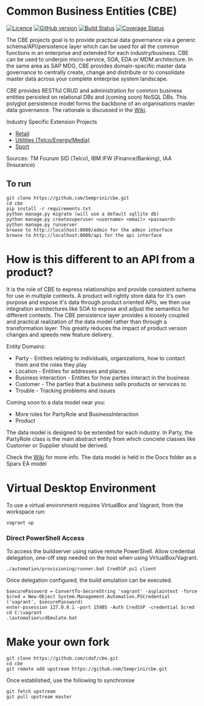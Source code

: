 # Common Business Entities (CBE)

[![Licence](https://img.shields.io/github/license/semprini/cbe.svg)](https://github.com/Semprini/cbe/blob/master/LICENSE)
[![GitHub version](https://badge.fury.io/gh/semprini%2Fcbe.svg)](https://badge.fury.io/gh/semprini%2Fcbe)
[![Build Status](https://img.shields.io/circleci/project/github/Semprini/cbe.svg)](https://circleci.com/gh/Semprini/cbe)
[![Coverage Status](https://coveralls.io/repos/github/Semprini/cbe/badge.svg?branch=master)](https://coveralls.io/github/Semprini/cbe?branch=master)

The CBE projects goal is to provide practical data governance via a generic schema/API/persistence layer which can be used for all the common functions in an enterprise and extended for each industry/business. CBE can be used to underpin micro-service, SOA, EDA or MDM architecture. In the same area as SAP MDG, CBE provides domain-specific master data governance to centrally create, change and distribute or to consolidate master data across your complete enterprise system landscape.

CBE provides RESTful CRUD and administration for common business entities persisted on relational DBs and (coming soon) NoSQL DBs. This polyglot persistence model forms the backbone of an organisations master data governance. The rationale is discussed in the [Wiki](https://github.com/Semprini/cbe/wiki). 

Industry Specific Extension Projects
 - [Retail](https://github.com/Semprini/cbe-retail)
 - [Utilities (Telco/Energy/Media)](https://github.com/Semprini/cbe-utilities)
 - [Sport](https://github.com/Semprini/cbe-sport)

Sources: TM Fourum SID (Telco), IBM IFW (Finance/Banking), IAA (Insurance)

## To run

```shell
git clone https://github.com/Semprini/cbe.git
cd cbe
pip install -r requirements.txt
python manage.py migrate (will use a default sqllite db)
python manage.py createsuperuser <username> <email> <password>
python manage.py runserver
browse to http://localhost:8000/admin for the admin interface
browse to http://localhost:8000/api for the api interface
```

# How is this different to an API from a product?

It is the role of CBE to express relationships and provide consistent schema for use in multiple contexts. A product will rightly store data for it's own purpose and expose it's data through product oriented APIs, we then use integration architectures like SOA to expose and adjust the semantics for different contexts. 
The CBE persistence layer provides a loosely coupled and practical realization of the data model rather than through a transformation layer. This greatly reduces the impact of product version changes and speeds new feature delivery.

Entity Domains:
- Party - Entities relating to individuals, organizations, how to contact them and the roles they play
- Location - Entities for addresses and places
- Business interaction - Entities for how parties interact in the business
- Customer - The parties that a business sells products or services to
- Trouble - Tracking problems and issues

Coming soon to a data model near you:
- More roles for PartyRole and BusinessInteraction
- Product


The data model is designed to be extended for each industry. In Party, the PartyRole class is the main abstract entity from which concrete classes like Customer or Supplier should be derived.

Check the [Wiki](https://github.com/Semprini/cbe/wiki) for more info. The data model is held in the Docs folder as a Sparx EA model

# Virtual Desktop Environment

To use a virtual environment requires VirtualBox and Vagrant, from the workspace run:

    vagrant up
    
### Direct PowerShell Access

To access the buildserver using native remote PowerShell.
Allow credential delegation, one-off step needed on the host when using VirtualBox/Vagrant. 

    ./automation/provisioning/runner.bat CredSSP.ps1 client

Once delegation configured, the build emulation can be executed.

    $securePassword = ConvertTo-SecureString 'vagrant' -asplaintext -force
    $cred = New-Object System.Management.Automation.PSCredential ('vagrant', $securePassword)
    enter-pssession 127.0.0.1 -port 15985 -Auth CredSSP -credential $cred
    cd C:\vagrant
	.\automation\cdEmulate.bat

# Make your own fork

    git clone https://github.com/cdaf/cbe.git
    cd cbe
    git remote add upstream https://github.com/Semprini/cbe.git

Once established, use the following to synchronise

    git fetch upstream
    git pull upstream master
